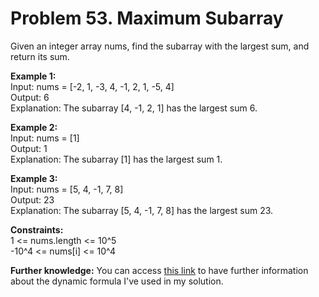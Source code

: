 # Problem 53. Maximum Subarray
Given an integer array nums, find the subarray with the largest sum, and return its sum.

<b>Example 1:</b><br>
Input: nums = [-2, 1, -3, 4, -1, 2, 1, -5, 4]<br>
Output: 6<br>
Explanation: The subarray [4, -1, 2, 1] has the largest sum 6.

<b>Example 2:</b><br>
Input: nums = [1]<br>
Output: 1<br>
Explanation: The subarray [1] has the largest sum 1.

<b>Example 3:</b><br>
Input: nums = [5, 4, -1, 7, 8]<br>
Output: 23<br>
Explanation: The subarray [5, 4, -1, 7, 8] has the largest sum 23.
 
<b>Constraints:</b><br>
1 <= nums.length <= 10^5<br>
-10^4 <= nums[i] <= 10^4

<b>Further knowledge:</b> You can access <a href="https://drive.google.com/file/d/1Ck2akVaOB1oh6BQu13Wm02QceIVeoa8_/view?usp=sharing">this link</a>
 to have further information about the dynamic formula I've used in my solution.
